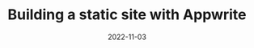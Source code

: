 ---
image: 
  path: https://res.cloudinary.com/dahpdufoq/image/upload/marketing-site/SF-Ep3-haimantika-post.jpg
  alt: >-
   Blue banner with Static Feedback logo and image of event speaker,
    Haimantika Mitra.
date: 2022-11-03
upcoming: false
title: Building a static site with Appwrite
content: >-
  Learn about building static sites
  on Appwrite, the open-source self-hosted
  backend-as-a-service platform, with Developer Advocate Haimantika
  Mitra.
link: https://www.youtube.com/watch?v=XbLCCzyay60
---